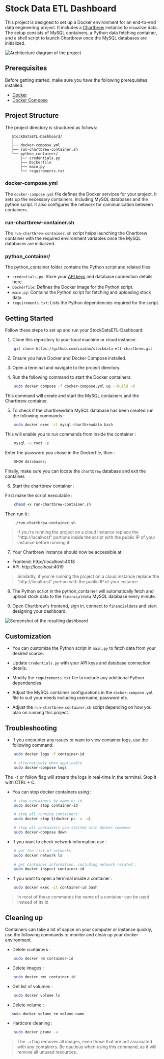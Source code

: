 # Stock Data ETL Dashboard

This project is designed to set up a Docker environment for an end-to-end data engineering project. It includes a [Chartbrew](https://hub.docker.com/r/razvanilin/chartbrew) instance to visualize data. The setup consists of MySQL containers, a Python data fetching container, and a shell script to launch Chartbrew once the MySQL databases are initialized.

![Architecture diagram of the project](https://github.com/caidam/stockdata-etl-chartbrew/blob/main/misc/pipeline-diagram.png)

## Prerequisites

Before getting started, make sure you have the following prerequisites installed:

- [Docker](https://www.docker.com/get-started/)
- [Docker Compose](https://docs.docker.com/compose/install/)

## Project Structure

The project directory is structured as follows:

 ```
    StockDataETL-Dashboard/
    │
    ├── docker-compose.yml
    ├── run-chartbrew-container.sh
    └── python_container/
        ├── credentials.py
        ├── Dockerfile
        ├── main.py
        └── requirements.txt
 ```

### docker-compose.yml

The `docker-compose.yml` file defines the Docker services for your project. It sets up the necessary containers, including MySQL databases and the python script. It also configures the network for communication between containers.

### run-chartbrew-container.sh

The `run-chartbrew-container.sh` script helps launching the Chartbrew container with the required environment variables once the MySQL databases are initialized.

### python_container/

The python_container folder contains the Python script and related files:

- `credentials.py`: Store your [API keys](https://rapidapi.com/amansharma2910/api/realstonks) and database connection details here.
- `Dockerfile`: Defines the Docker image for the Python script.
- `main.py`: Contains the Python script for fetching and uploading stock data.
- `requirements.txt`: Lists the Python dependencies required for the script.

## Getting Started

Follow these steps to set up and run your StockDataETL-Dashboard:

1. Clone this repository to your local machine or cloud instance.

```bash
    git clone https://github.com/caidam/stockdata-etl-chartbrew.git
```

2. Ensure you have Docker and Docker Compose installed.

3. Open a terminal and navigate to the project directory.

4. Run the following command to start the Docker containers:

```bash
    sudo docker compose -f docker-compose.yml up --build -d
```
This command will create and start the MySQL containers and the Chartbrew container.

5. To check if the chartbrewdata MySQL database has been created run the following commands :

```bash
    sudo docker exec -it mysql-chartbrewdata bash
```

This will enable you to run commands from inside the container :

```bash
    mysql -u root -p
```

Enter the password you chose in the Dockerfile, then :

```sql
    SHOW databases;
```
Finally, make sure you can locate the `chartbrew` database and exit the container.

6. Start the chartbrew container :

First make the script executable :

```bash
    chmod +x run-chartbrew-container.sh
```

Then run it :

```bash
    ./run-chartbrew-container.sh
```

> If you're running the project on a cloud instance replace the "http://localhost" portions inside the script with the public IP of your instance before running it.

7. Your Chartbrew instance should now be accessible at:

- Frontend: http://localhost:4018
- API: http://localhost:4019

> Similarlly, if you're running the project on a cloud instance replace the "http://localhost" portion with the public IP of your instance.

8. The Python script in the python_container will automatically fetch and upload stock data to the `financialdata` MySQL database every minute.

9. Open Chartbrew's frontend, sign in, connect to `financialdata` and start designing your dashboard.

![Screenshot of the resulting dashboard](https://github.com/caidam/stockdata-etl-chartbrew/blob/main/misc/stockdataetl-dashboard.png)

## Customization

- You can customize the Python script in `main.py` to fetch data from your desired source.

- Update `credentials.py` with your API keys and database connection details.

- Modify the `requirements.txt` file to include any additional Python dependencies.

- Adjust the MySQL container configurations in the `docker-compose.yml` file to suit your needs including username, password etc.

- Adjust the `run-chartbrew-container.sh` script depending on how you plan on running this project.

## Troubleshooting

- If you encounter any issues or want to view container logs, use the following command:

```bash
    sudo docker logs -f container-id

    # alternatively when applicable
    sudo docker-compose logs
```

The `-f` or follow flag will stream the logs in real-time in the terminal. Stop it with CTRL + C.

- You can stop docker containers using :

```bash
    # stop containers by name or id
    sudo docker stop container-id

    # stop all running containers
    sudo docker stop $(docker ps -a -q)

    # stop all containers you started with docker compose
    sudo docker-compose down

```

- If you want to check network information use :

```bash
    # get the list of networks
    sudo docker network ls
    
    # get container information, including network related :
    sudo docker inspect container-id
```

- If you want to open a terminal inside a container :

```bash
    sudo docker exec -it container-id bash
```

> In most of these commands the name of a container can be used instead of its id.

## Cleaning up

Containers can take a lot of sapce on your computer or instance quickly, use the following commands to monitor and clean up your docker environment.

- Delete containers :

```bash
    sudo docker rm container-id
```

- Delete images :

``` bash
    sudo docker rmi container-id
```

- Get list of volumes :

```bash
    sudo docker volume ls
```
 - Delete volume :

 ```bash
    sudo docker volume rm volume-name
 ```

- Hardcore cleaning :

```bash
    sudo docker prune -a
```

> The `-a` flag removes all images, even those that are not associated with any containers. Be cautious when using this command, as it will remove all unused resources.
